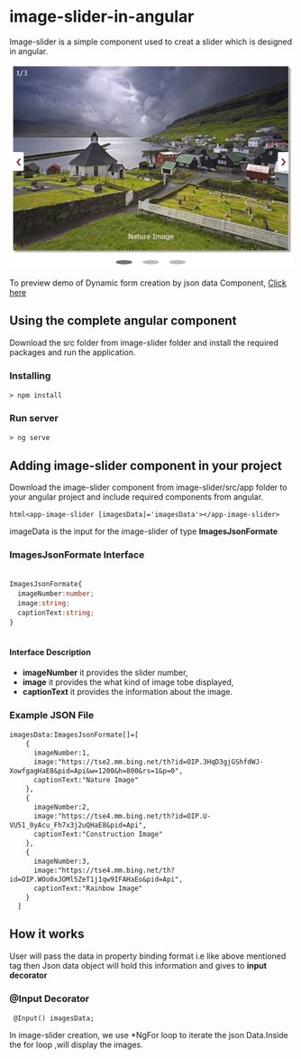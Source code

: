 # image-slider-in-angular
Image-slider is a simple component used to creat a slider which is designed in angular.

<p align="center">
    <img  alt="Image-slider" src="Images/output.png" class="img-responsive">
</p>

To preview demo of Dynamic form creation by json data Component, [Click here](https://angular-m8zxed.stackblitz.io/)

## Using the complete angular component

Download the src folder from image-slider folder and install the required packages and run the application.

### Installing

```
> npm install
```

### Run server

```
> ng serve
```

## Adding image-slider component in your project
 Download the image-slider component from image-slider/src/app folder to your angular project and include required components from angular.

```
html<app-image-slider [imagesData]='imagesData'></app-image-slider>

```
imageData is the input for the image-slider of type **ImagesJsonFormate**

### ImagesJsonFormate Interface

```typescript

ImagesJsonFormate{
  imageNumber:number;
  image:string;
  captionText:string;
}
  
```

#### Interface Description
- **imageNumber** it provides the slider number,
- **image**   it provides the what kind of image tobe displayed,
- **captionText**  it provides the information about the image.

### Example JSON File
```  
imagesData:ImagesJsonFormate[]=[
    {
      imageNumber:1,
      image:"https://tse2.mm.bing.net/th?id=OIP.3HqD3gjGShfdWJ-XowfgagHaE8&pid=Api&w=1200&h=800&rs=1&p=0",
      captionText:"Nature Image" 
    },
    {
      imageNumber:2,
      image:"https://tse4.mm.bing.net/th?id=OIP.U-VU51_0yAcu_Fh7x3j2uQHaE8&pid=Api",
      captionText:"Construction Image" 
    },
    {
      imageNumber:3,
      image:"https://tse4.mm.bing.net/th?id=OIP.WOo0xJOMl5ZeT1j1qw9IFAHaEo&pid=Api",
      captionText:"Rainbow Image" 
    }
  ]
```

## How it works
  
   User will pass the data in property binding format i.e like above mentioned tag
    then Json data object will hold this information and gives to **input decorator**
    
### @Input Decorator

     @Input() imagesData;

In image-slider creation, we use *NgFor loop to iterate the json Data.Inside the for loop ,will display the images.

